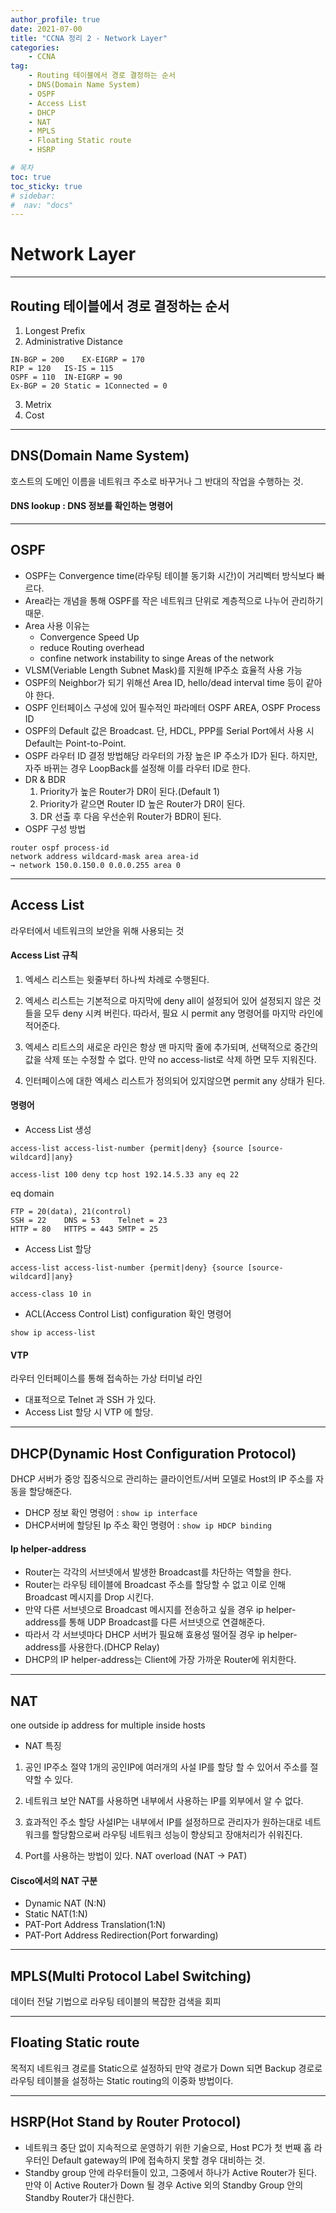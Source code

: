 ```yaml
---
author_profile: true
date: 2021-07-00
title: "CCNA 정리 2 - Network Layer"
categories: 
    - CCNA
tag: 
    - Routing 테이블에서 경로 결정하는 순서
    - DNS(Domain Name System)
    - OSPF
    - Access List
    - DHCP
    - NAT
    - MPLS
    - Floating Static route
    - HSRP

# 목차
toc: true  
toc_sticky: true 
# sidebar:
#  nav: "docs"
---
```


# Network Layer
---

## Routing 테이블에서 경로 결정하는 순서

1. Longest Prefix
2. Administrative Distance

```
IN-BGP = 200	EX-EIGRP = 170
RIP = 120	IS-IS = 115
OSPF = 110	IN-EIGRP = 90
Ex-BGP = 20	Static = 1Connected = 0
```

3. Metrix
4. Cost

---

## DNS(Domain Name System)

호스트의 도메인 이름을 네트워크 주소로 바꾸거나 그 반대의 작업을 수행하는 것. 

#### DNS lookup : DNS 정보를 확인하는 명령어

---

## OSPF

- OSPF는 Convergence time(라우팅 테이블 동기화 시간)이 거리벡터 방식보다 빠르다. 
- Area라는 개념을 통해 OSPF를 작은 네트워크 단위로 계층적으로 나누어 관리하기 때문. 
- Area 사용 이유는 
    - Convergence Speed Up 
    - reduce Routing overhead
    - confine network instability to singe Areas of the network
- VLSM(Veriable Length Subnet Mask)를 지원해 IP주소 효율적 사용 가능
- OSPF의 Neighbor가 되기 위해선 Area ID, hello/dead interval time 등이 같아야 한다.
- OSPF 인터페이스 구성에 있어 필수적인 파라메터 OSPF AREA, OSPF Process ID
- OSPF의 Default 값은 Broadcast. 단, HDCL, PPP를 Serial Port에서 사용 시 Default는 Point-to-Point.
- OSPF 라우터 ID 결정 방법해당 라우터의 가장 높은 IP 주소가 ID가 된다. 하지만, 자주 바뀌는 경우 LoopBack를 설정해 이를 라우터 ID로 한다.
- DR & BDR
    1. Priority가 높은 Router가 DR이 된다.(Default 1)
    2. Priority가 같으면 Router ID 높은 Router가 DR이 된다.
    3. DR 선출 후 다음 우선순위 Router가 BDR이 된다.
- OSPF 구성 방법

```
router ospf process-id
network address wildcard-mask area area-id
→ network 150.0.150.0 0.0.0.255 area 0
```

---

## Access List

라우터에서 네트워크의 보안을 위해 사용되는 것

#### Access List 규칙

1. 엑세스 리스트는 윗줄부터 하나씩 차례로 수행된다.

2. 엑세스 리스트는 기본적으로 마지막에 deny all이 설정되어 있어 설정되지 않은 것들을 모두 deny 시켜 버린다. 따라서, 필요 시 permit any 명령어를 마지막 라인에 적어준다.

3. 엑세스 리트스의 새로운 라인은 항상 맨 마지막 줄에 추가되며, 선택적으로 중간의 값을 삭제 또는 수정할 수 없다.
만약 no access-list로 삭제 하면 모두 지워진다.

4. 인터페이스에 대한 엑세스 리스트가 정의되어 있지않으면 permit any 상태가 된다.

#### 명령어

- Access List 생성

```
access-list access-list-number {permit|deny} {source [source-wildcard]|any}

access-list 100 deny tcp host 192.14.5.33 any eq 22
```
eq domain

```
FTP = 20(data), 21(control)
SSH = 22	DNS = 53	Telnet = 23
HTTP = 80	HTTPS = 443	SMTP = 25
```

- Access List 할당 

```
access-list access-list-number {permit|deny} {source [source-wildcard]|any}

access-class 10 in
```

- ACL(Access Control List) configuration 확인 명령어

```
show ip access-list
```

#### VTP 

라우터 인터페이스를 통해 접속하는 가상 터미널 라인
- 대표적으로 Telnet 과 SSH 가 있다.
- Access List 할당 시 VTP 에 할당.

---

## DHCP(Dynamic Host Configuration Protocol)

DHCP 서버가 중앙 집중식으로 관리하는 클라이언트/서버 모델로 Host의 IP 주소를 자동을 할당해준다.

- DHCP 정보 확인 명령어 : `show ip interface`
- DHCP서버에 할당된 Ip 주소 확인 명령어 : `show ip HDCP binding`

#### Ip helper-address

- Router는 각각의 서브넷에서 발생한 Broadcast를 차단하는 역할을 한다.
- Router는 라우팅 테이블에 Broadcast 주소를 할당할 수 없고 이로 인해 Broadcast 메시지를 Drop 시킨다.
- 만약 다른 서브넷으로 Broadcast 메시지를 전송하고 싶을 경우 ip helper-address를 통해 UDP Broadcast를 다른 서브넷으로 연결해준다. 
- 따라서 각 서브넷마다 DHCP 서버가 필요해 효용성 떨어질 경우 ip helper-address를 사용한다.(DHCP Relay)
- DHCP의 IP helper-address는 Client에 가장 가까운 Router에 위치한다.

---

## NAT

one outside ip address for multiple inside hosts

- NAT 특징

1) 공인 IP주소 절약
1개의 공인IP에 여러개의 사설 IP를 할당 할 수 있어서 주소를 절약할 수 있다.

2) 네트워크 보안
NAT를 사용하면 내부에서 사용하는 IP를 외부에서 알 수 없다.

3) 효과적인 주소 할당
사설IP는 내부에서 IP를 설정하므로 관리자가 원하는대로 네트워크를 할당함으로써 라우팅 네트워크 성능이 향상되고 장애처리가 쉬워진다.

4) Port를 사용하는 방법이 있다.
NAT overload (NAT → PAT)

#### Cisco에서의 NAT 구분

- Dynamic NAT (N:N)
- Static NAT(1:N)
- PAT-Port Address Translation(1:N)
- PAT-Port Address Redirection(Port forwarding)

---

## MPLS(Multi Protocol Label Switching)

데이터 전달 기법으로 라우팅 테이블의 복잡한 검색을 회피

---

## Floating Static route

목적지 네트워크 경로를 Static으로 설정하되 만약 경로가 Down 되면 Backup 경로로 라우팅 테이블을 설정하는 Static routing의 이중화 방법이다.

---

## HSRP(Hot Stand by Router Protocol)
- 네트워크 중단 없이 지속적으로 운영하기 위한 기술으로, Host PC가 첫 번째 홉 라우터인 Default gateway의 IP에 접속하지 못할 경우 대비하는 것. 
- Standby group 안에 라우터들이 있고, 그중에서 하나가 Active Router가 된다. 만약 이 Active Router가 Down 될 경우 Active 외의 Standby Group 안의 Standby Router가 대신한다.
